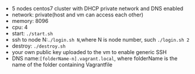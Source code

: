 - 5 nodes centos7 cluster with DHCP private network and DNS enabled
- network: private(host and vm can access each other)
- memory: 8096
- cpu: 4
- start: `./start.sh`
- ssh to node N:`./login.sh N`,where N is node number, such `./login.sh 2`
- destroy: `./destroy.sh`
- your own public key uploaded to the vm to enable generic SSH
- DNS name:`[folderName-n].vagrant.local`, where folderName is the name of the folder containing Vagrantfile
